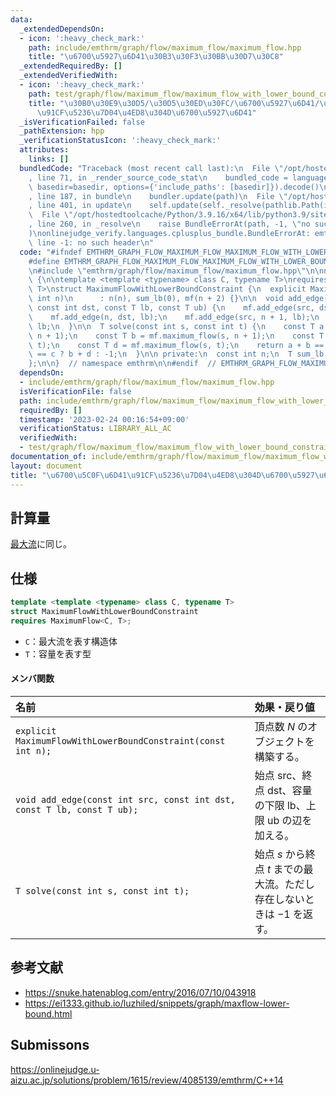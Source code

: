 ```yaml
---
data:
  _extendedDependsOn:
  - icon: ':heavy_check_mark:'
    path: include/emthrm/graph/flow/maximum_flow/maximum_flow.hpp
    title: "\u6700\u5927\u6D41\u30B3\u30F3\u30BB\u30D7\u30C8"
  _extendedRequiredBy: []
  _extendedVerifiedWith:
  - icon: ':heavy_check_mark:'
    path: test/graph/flow/maximum_flow/maximum_flow_with_lower_bound_constraint.test.cpp
    title: "\u30B0\u30E9\u30D5/\u30D5\u30ED\u30FC/\u6700\u5927\u6D41/\u6700\u5C0F\u6D41\
      \u91CF\u5236\u7D04\u4ED8\u304D\u6700\u5927\u6D41"
  _isVerificationFailed: false
  _pathExtension: hpp
  _verificationStatusIcon: ':heavy_check_mark:'
  attributes:
    links: []
  bundledCode: "Traceback (most recent call last):\n  File \"/opt/hostedtoolcache/Python/3.9.16/x64/lib/python3.9/site-packages/onlinejudge_verify/documentation/build.py\"\
    , line 71, in _render_source_code_stat\n    bundled_code = language.bundle(stat.path,\
    \ basedir=basedir, options={'include_paths': [basedir]}).decode()\n  File \"/opt/hostedtoolcache/Python/3.9.16/x64/lib/python3.9/site-packages/onlinejudge_verify/languages/cplusplus.py\"\
    , line 187, in bundle\n    bundler.update(path)\n  File \"/opt/hostedtoolcache/Python/3.9.16/x64/lib/python3.9/site-packages/onlinejudge_verify/languages/cplusplus_bundle.py\"\
    , line 401, in update\n    self.update(self._resolve(pathlib.Path(included), included_from=path))\n\
    \  File \"/opt/hostedtoolcache/Python/3.9.16/x64/lib/python3.9/site-packages/onlinejudge_verify/languages/cplusplus_bundle.py\"\
    , line 260, in _resolve\n    raise BundleErrorAt(path, -1, \"no such header\"\
    )\nonlinejudge_verify.languages.cplusplus_bundle.BundleErrorAt: emthrm/graph/flow/maximum_flow/maximum_flow.hpp:\
    \ line -1: no such header\n"
  code: "#ifndef EMTHRM_GRAPH_FLOW_MAXIMUM_FLOW_MAXIMUM_FLOW_WITH_LOWER_BOUND_CONSTRAINT_HPP_\n\
    #define EMTHRM_GRAPH_FLOW_MAXIMUM_FLOW_MAXIMUM_FLOW_WITH_LOWER_BOUND_CONSTRAINT_HPP_\n\
    \n#include \"emthrm/graph/flow/maximum_flow/maximum_flow.hpp\"\n\nnamespace emthrm\
    \ {\n\ntemplate <template <typename> class C, typename T>\nrequires MaximumFlow<C,\
    \ T>\nstruct MaximumFlowWithLowerBoundConstraint {\n  explicit MaximumFlowWithLowerBoundConstraint(const\
    \ int n)\n      : n(n), sum_lb(0), mf(n + 2) {}\n\n  void add_edge(const int src,\
    \ const int dst, const T lb, const T ub) {\n    mf.add_edge(src, dst, ub - lb);\n\
    \    mf.add_edge(n, dst, lb);\n    mf.add_edge(src, n + 1, lb);\n    sum_lb +=\
    \ lb;\n  }\n\n  T solve(const int s, const int t) {\n    const T a = mf.maximum_flow(n,\
    \ n + 1);\n    const T b = mf.maximum_flow(s, n + 1);\n    const T c = mf.maximum_flow(n,\
    \ t);\n    const T d = mf.maximum_flow(s, t);\n    return a + b == sum_lb && b\
    \ == c ? b + d : -1;\n  }\n\n private:\n  const int n;\n  T sum_lb;\n  C<T> mf;\n\
    };\n\n}  // namespace emthrm\n\n#endif  // EMTHRM_GRAPH_FLOW_MAXIMUM_FLOW_MAXIMUM_FLOW_WITH_LOWER_BOUND_CONSTRAINT_HPP_\n"
  dependsOn:
  - include/emthrm/graph/flow/maximum_flow/maximum_flow.hpp
  isVerificationFile: false
  path: include/emthrm/graph/flow/maximum_flow/maximum_flow_with_lower_bound_constraint.hpp
  requiredBy: []
  timestamp: '2023-02-24 00:16:54+09:00'
  verificationStatus: LIBRARY_ALL_AC
  verifiedWith:
  - test/graph/flow/maximum_flow/maximum_flow_with_lower_bound_constraint.test.cpp
documentation_of: include/emthrm/graph/flow/maximum_flow/maximum_flow_with_lower_bound_constraint.hpp
layout: document
title: "\u6700\u5C0F\u6D41\u91CF\u5236\u7D04\u4ED8\u304D\u6700\u5927\u6D41"
---
```



## 計算量

[最大流](maximum_flow.md)に同じ。


## 仕様

```cpp
template <template <typename> class C, typename T>
struct MaximumFlowWithLowerBoundConstraint
requires MaximumFlow<C, T>;
```

- `C`：最大流を表す構造体
- `T`：容量を表す型

#### メンバ関数

|名前|効果・戻り値|
|:--|:--|
|`explicit MaximumFlowWithLowerBoundConstraint(const int n);`|頂点数 $N$ のオブジェクトを構築する。|
|`void add_edge(const int src, const int dst, const T lb, const T ub);`|始点 $\mathrm{src}$、終点 $\mathrm{dst}$、容量の下限 $\mathrm{lb}$、上限 $\mathrm{ub}$ の辺を加える。|
|`T solve(const int s, const int t);`|始点 $s$ から終点 $t$ までの最大流。ただし存在しないときは $-1$ を返す。|


## 参考文献

- https://snuke.hatenablog.com/entry/2016/07/10/043918
- https://ei1333.github.io/luzhiled/snippets/graph/maxflow-lower-bound.html


## Submissons

https://onlinejudge.u-aizu.ac.jp/solutions/problem/1615/review/4085139/emthrm/C++14
